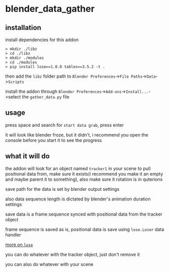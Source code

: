 # blender_data_gather

## installation
install dependencies for this addon
```
> mkdir ./libz
> cd ./libz
> mkdir ./modules
> cd ./modules
> pip install lose==1.0.0 tables==3.5.2 -t .
```
then add the `libz` folder path to `Blender Preferences`->`File Paths`->`Data`->`Scripts`

install the addon through `Blender Preferences`->`Add-ons`->`Install...`->select the `gather_data.py` file

## usage
press space and search for `start data grab`, press enter

it will look like blender froze, but it didn't, i recommend you open the console before you start it to see the progress


## what it will do
the addon will look for an object named `tracker1` in your scene to pull positional data from, make sure it exists(i recommend you make it an empty and maybe parent it to something), also make sure it rotation is in quterions

save path for the data is set by blender output settings

also data sequence length is dictated by blender's animation duration settings

save data is a frame sequence synced with positional data from the tracker object

frame sequence is saved as is, positional data is save using `lose.Loser` data handler

[more on `lose`](https://github.com/okawo80085/lose)

you can do whatever with the tracker object, just don't remove it

you can also do whatever with your scene